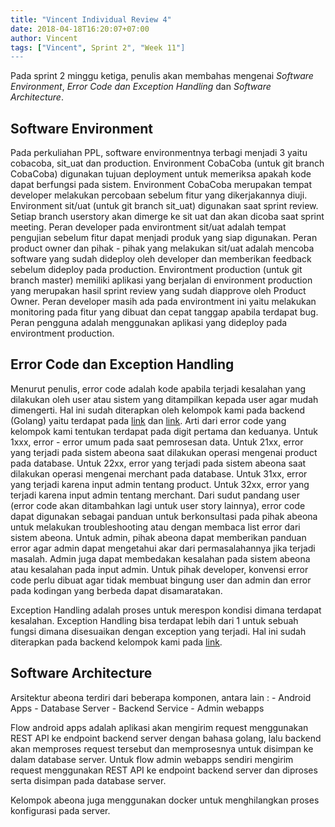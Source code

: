 ```yaml
---
title: "Vincent Individual Review 4"
date: 2018-04-18T16:20:07+07:00
author: Vincent
tags: ["Vincent", Sprint 2", "Week 11"]
---
```


Pada sprint 2 minggu ketiga, penulis akan membahas mengenai *Software Environment*, *Error Code dan Exception Handling* dan *Software Architecture*.

## Software Environment
Pada perkuliahan PPL, software environmentnya terbagi menjadi 3 yaitu cobacoba, sit_uat dan production.
Environment CobaCoba (untuk git branch CobaCoba) digunakan tujuan deployment untuk memeriksa apakah kode dapat berfungsi pada sistem.
Environment CobaCoba merupakan tempat developer melakukan percobaan sebelum fitur yang dikerjakannya diuji.
Environment sit/uat (untuk git branch sit_uat) digunakan saat sprint review. Setiap branch userstory akan dimerge ke sit uat dan akan dicoba saat sprint meeting.
Peran developer pada environtment sit/uat adalah tempat pengujian sebelum fitur dapat menjadi produk yang siap digunakan.
Peran product owner dan pihak - pihak yang melakukan sit/uat adalah mencoba software yang sudah dideploy oleh developer dan memberikan feedback sebelum dideploy pada production.
Environtment production (untuk git branch master) memiliki aplikasi yang berjalan di environment production yang merupakan hasil sprint review yang sudah diapprove oleh Product Owner.
Peran developer masih ada pada environtment ini yaitu melakukan monitoring pada fitur yang dibuat dan cepat tanggap apabila terdapat bug.
Peran pengguna adalah menggunakan aplikasi yang dideploy pada environtment production.

## Error Code dan Exception Handling
Menurut penulis, error code adalah kode apabila terjadi kesalahan yang dilakukan oleh user atau sistem yang ditampilkan kepada user agar mudah dimengerti. Hal ini sudah diterapkan oleh kelompok kami pada backend (Golang) yaitu terdapat pada [link](https://gitlab.com/PPL2018csui/Kelas-D/PPL2018-D2/tree/sit_uat/abeona/src/core/errors) dan [link](https://gitlab.com/PPL2018csui/Kelas-D/PPL2018-D2/blob/sit_uat/abeona/src/admin/admin_handler.go).
Arti dari error code yang kelompok kami tentukan terdapat pada digit pertama dan keduanya.
Untuk 1xxx, error - error umum pada saat pemrosesan data.
Untuk 21xx, error yang terjadi pada sistem abeona saat dilakukan operasi mengenai product pada database.
Untuk 22xx, error yang terjadi pada sistem abeona saat dilakukan operasi mengenai merchant pada database.
Untuk 31xx, error yang terjadi karena input admin tentang product.
Untuk 32xx, error yang terjadi karena input admin tentang merchant.
Dari sudut pandang user (error code akan ditambahkan lagi untuk user story lainnya), error code dapat digunakan sebagai panduan untuk berkonsultasi pada pihak abeona untuk melakukan troubleshooting atau dengan membaca list error dari sistem abeona.
Untuk admin, pihak abeona dapat memberikan panduan error agar admin dapat mengetahui akar dari permasalahannya jika terjadi masalah. Admin juga dapat membedakan kesalahan pada sistem abeona atau kesalahan pada input admin.
Untuk pihak developer, konvensi error code perlu dibuat agar tidak membuat bingung user dan admin dan error pada kodingan yang berbeda dapat disamaratakan.

Exception Handling adalah proses untuk merespon kondisi dimana terdapat kesalahan. Exception Handling bisa terdapat lebih dari 1 untuk sebuah fungsi dimana disesuaikan dengan exception yang terjadi. Hal ini sudah diterapkan pada backend kelompok kami pada [link](https://gitlab.com/PPL2018csui/Kelas-D/PPL2018-D2/blob/sit_uat/abeona/src/admin/admin_handler.go).

## Software Architecture
Arsitektur abeona terdiri dari beberapa komponen, antara lain : - Android Apps - Database Server - Backend Service - Admin webapps

Flow android apps adalah aplikasi akan mengirim request menggunakan REST API ke endpoint backend server dengan bahasa golang, lalu backend akan memproses request tersebut dan memprosesnya untuk disimpan ke dalam database server.
Untuk flow admin webapps sendiri mengirim request menggunakan REST API ke endpoint backend server dan diproses serta disimpan pada database server.

Kelompok abeona juga menggunakan docker untuk menghilangkan proses konfigurasi pada server.